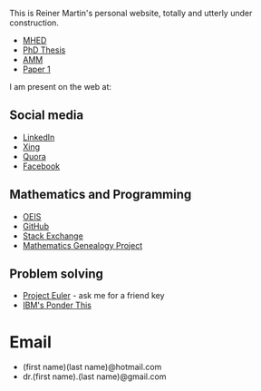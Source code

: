This is Reiner Martin's personal website, totally and utterly under construction.

- [MHED](book)
- [PhD Thesis](phd_thesis)
- [AMM](amm)
- [Paper 1](nevanlinna)

I am present on the web at:

## Social media
- [LinkedIn](https://www.linkedin.com/in/reinermartin/)
- [Xing](https://www.xing.com/profile/Reiner_Martin/cv)
- [Quora](https://www.quora.com/profile/Reiner-Martin-2)
- [Facebook](https://www.facebook.com/reiner.martin)

## Mathematics and Programming
- [OEIS](https://oeis.org/search?q=reinermartin(AT)hotmail.com)
- [GitHub](https://github.com/reinermartin)
- [Stack Exchange](https://math.stackexchange.com/users/248912/reiner-martin)
- [Mathematics Genealogy Project](https://www.genealogy.math.ndsu.nodak.edu/id.php?id=36413)


## Problem solving
- [Project Euler](https://projecteuler.net/progress=reinermartin) - ask me for a friend key
- [IBM's Ponder This](http://www.research.ibm.com/haifa/ponderthis/index.shtml)



# Email

- (first name)(last name)@hotmail.com
- dr.(first name).(last name)@gmail.com
